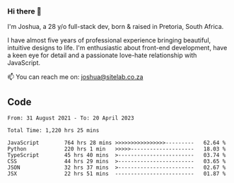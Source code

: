 ### Hi there 👋

I'm Joshua, a 28 y/o full-stack dev, born & raised in Pretoria, South Africa. 

I have almost five years of professional experience bringing beautiful, intuitive designs to life. I'm enthusiastic about front-end development, have a keen eye for detail and a passionate love-hate relationship with JavaScript.

📫 You can reach me on: joshua@sitelab.co.za

## **Code**

<!--START_SECTION:waka-->

```text
From: 31 August 2021 - To: 20 April 2023

Total Time: 1,220 hrs 25 mins

JavaScript        764 hrs 28 mins >>>>>>>>>>>>>>>>---------   62.64 %
Python            220 hrs 1 min   >>>>>--------------------   18.03 %
TypeScript        45 hrs 40 mins  >------------------------   03.74 %
CSS               44 hrs 29 mins  >------------------------   03.65 %
JSON              32 hrs 37 mins  >------------------------   02.67 %
JSX               22 hrs 51 mins  -------------------------   01.87 %
```

<!--END_SECTION:waka-->

